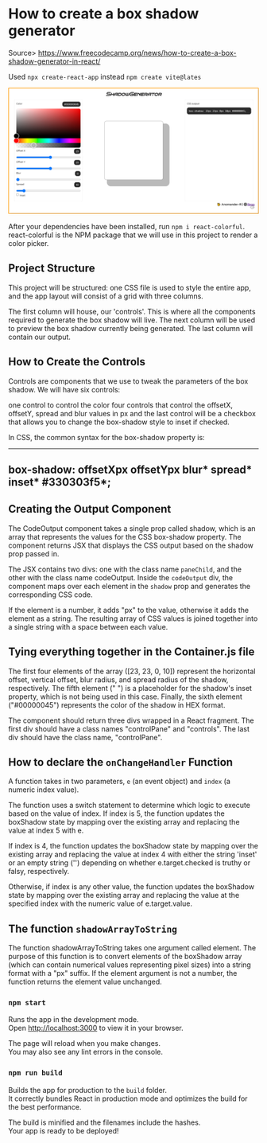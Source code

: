 # How to create a box shadow generator

Source> https://www.freecodecamp.org/news/how-to-create-a-box-shadow-generator-in-react/

Used `npx create-react-app` instead `npm create vite@lates`

![Box Shadow Generator screen](public/images/box-shadow-generator-full.png?raw=true "Box Shadow Generator")

After your dependencies have been installed, run `npm i react-colorful`. react-colorful is the NPM package that we will use in this project to render a color picker.

## Project Structure

This project will be structured: one CSS file is used to style the entire app, and the app layout will consist of a grid with three columns.

The first column will house, our 'controls'. This is where all the components required to generate the box shadow will live. The next column will be used to preview the box shadow currently being generated. The last column will contain our output.

## How to Create the Controls
Controls are components that we use to tweak the parameters of the box shadow. We will have six controls:

one control to control the color
four controls that control the offsetX, offsetY, spread and blur values in px
and the last control will be a checkbox that allows you to change the box-shadow style to inset if checked.

In CSS, the common syntax for the box-shadow property is:

---
box-shadow: offsetXpx offsetYpx blur* spread* inset* #330303f5*;
---

## Creating the Output Component
The CodeOutput component takes a single prop called shadow, which is an array that represents the values for the CSS box-shadow property. The component returns JSX that displays the CSS output based on the shadow prop passed in.

The JSX contains two divs: one with the class name `paneChild`, and the other with the class name codeOutput. Inside the `codeOutput` div, the component maps over each element in the `shadow` prop and generates the corresponding CSS code.

If the element is a number, it adds "px" to the value, otherwise it adds the element as a string. The resulting array of CSS values is joined together into a single string with a space between each value.

## Tying everything together in the Container.js file

The first four elements of the array ([23, 23, 0, 10]) represent the horizontal offset, vertical offset, blur radius, and spread radius of the shadow, respectively. The fifth element (" ") is a placeholder for the shadow's inset property, which is not being used in this case. Finally, the sixth element ("#00000045") represents the color of the shadow in HEX format.

The component should return three divs wrapped in a React fragment. The first div should have a class names "controlPane" and "controls". The last div should have the class name, "controlPane".

## How to declare the `onChangeHandler` Function

A function takes in two parameters, `e` (an event object) and `index` (a numeric index value).

The function uses a switch statement to determine which logic to execute based on the value of index. If index is 5, the function updates the boxShadow state by mapping over the existing array and replacing the value at index 5 with e.

If index is 4, the function updates the boxShadow state by mapping over the existing array and replacing the value at index 4 with either the string 'inset' or an empty string ('') depending on whether e.target.checked is truthy or falsy, respectively.

Otherwise, if index is any other value, the function updates the boxShadow state by mapping over the existing array and replacing the value at the specified index with the numeric value of e.target.value.

## The function `shadowArrayToString`
The function shadowArrayToString takes one argument called element. The purpose of this function is to convert elements of the boxShadow array (which can contain numerical values representing pixel sizes) into a string format with a "px" suffix. If the element argument is not a number, the function returns the element value unchanged.

### `npm start`

Runs the app in the development mode.\
Open [http://localhost:3000](http://localhost:3000) to view it in your browser.

The page will reload when you make changes.\
You may also see any lint errors in the console.

### `npm run build`

Builds the app for production to the `build` folder.\
It correctly bundles React in production mode and optimizes the build for the best performance.

The build is minified and the filenames include the hashes.\
Your app is ready to be deployed!
